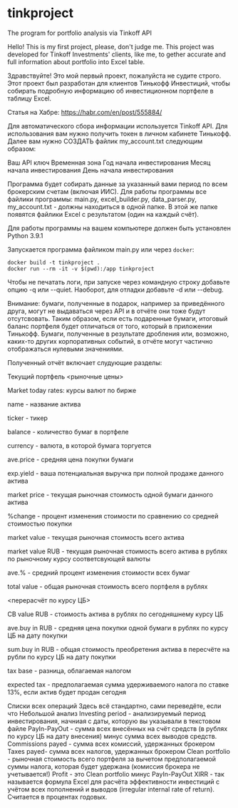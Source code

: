 # tinkproject
The program for portfolio analysis via Tinkoff API

Hello! This is my first project, please, don't judge me. This project was developed for Tinkoff Investments' clients, like me, to gether accurate and full information about portfolio into Excel table.

Здравствуйте! Это мой первый проект, пожалуйста не судите строго. Этот проект был разработан для клиентов Тинькофф Инвестиций, чтобы собирать подробную информацию об инвестиционном портфеле в таблицу Excel.

Статья на Хабре: https://habr.com/en/post/555884/

Для автоматического сбора информации используется Tinkoff API. Для использования вам нужно получить токен в личном кабинете Тинькофф. Далее вам нужно СОЗДАТЬ файлик my_account.txt следующим образом:

Ваш API ключ
Временная зона
Год начала инвестирования
Месяц начала инвестирования
День начала инвестирования

Программа будет собирать данные за указанный вами период по всем брокерским счетам (включая ИИС). Для работы программы все файлики программы: main.py, excel_builder.py, data_parser.py, my_account.txt - должны находиться в одной папке. В этой же папке появятся файлики Excel с результатом (один на каждый счёт).

Для работы программы на вашем компьютере должен быть установлен Python 3.9.1

Запускается программа файликом main.py или через `docker`:
```
docker build -t tinkproject .
docker run --rm -it -v $(pwd):/app tinkproject
```

Чтобы не печатать логи, при запуске через командную строку добавьте опцию -q или --quiet. Наоборот, для отладки добавьте -d или --debug.

Внимание: бумаги, полученные в подарок, например за приведённого друга, могут не выдаваться через API и в отчёте они тоже будут отсутсвовать. Таким образом, если есть подаренные бумаги, итоговый баланс портфеля будет отличаться от того, который в приложении Тинькофф.
Бумаги, полученные в результате дробления или, возможно, каких-то других корпоративных событий, в отчёте могут частично отображаться нулевыми значениями.

Полученный отчёт включает слудующие разделы:

Текущий портфель
<рыночные цены>

Market today rates: курсы валют по бирже

name - название актива

ticker - тикер

balance - количество бумаг в портфеле

currency - валюта, в которой бумага торгуется

ave.price - средняя цена покупки бумаги

exp.yield - ваша потенциальная выручка при полной продаже данного актива

market price - текущая рыночная стоимость одной бумаги данного актива

%change - процент изменения стоимости по сравнению со средней стоимостью покупки

market value - текущая рыночная стоимость всего актива

market value RUB - текущая рыночная стоимость всего актива в рублях по рыночному курсу соответсвующей валюты

ave.% - средний процент изменения стоимости всех бумаг

total value - общая рыночная стоимость всего портфеля в рублях

<перерасчёт по курсу ЦБ>

CB value RUB - стоимость актива в рублях по сегодняшнему курсу ЦБ

ave.buy in RUB - средняя цена покупки одной бумаги в рублях по курсу ЦБ на дату покупки

sum.buy in RUB - общая стоимость преобретения актива в пересчёте на рубли по курсу ЦБ на дату покупки

tax base - разница, облагаемая налогом

expected tax - предполагаемая сумма удерживаемого налога по ставке 13%, если актив будет продан сегодня

Списки всех операций
Здесь всё стандартно, сами переведёте, если что
Небольшой анализ
Investing period - анализируемый период инвестирования, начниая с даты, которую вы указывали в текстовом файле
PayIn-PayOut - сумма всех внесённых на счёт средств (в рублях по курсу ЦБ на дату внесения) минус сумма всех выводов средств.
Commissions payed - сумма всех комиссий, удержанных брокером
Taxes payed- сумма всех налогов, удержанных брокером
Clean portfolio - рыночная стоимость всего портфеля за вычетом предполагаемой суммы налога, которая будет удержана (комиссия брокера не учетывается!)
Profit - это Clean portfolio минус PayIn-PayOut
XIRR - так называется формула Excel для расчёта эффективности инвестиций с учётом всех пополнений и выводов (irregular internal rate of return). Считается в процентах годовых.
